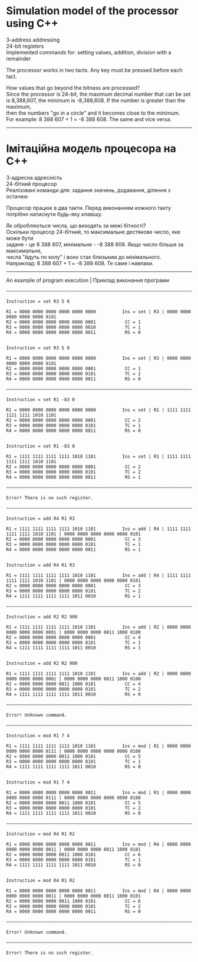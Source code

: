 # Simulation model of the processor using C++

3-address addressing <br/>
24-bit registers <br/>
Implemented commands for: setting values, addition, division with a remainder <br/>

The processor works in two tacts. Any key must be pressed before each tact. <br/>

How values that go beyond the bitness are processed? <br/>
Since the processor is 24-bit, the maximum decimal number that can be set <br/>
is 8,388,607, the minimum is -8,388,608. If the number is greater than the maximum, <br/>
then the numbers "go in a circle" and it becomes close to the minimum. <br/>
For example: 8 388 607 + 1 = -8 388 608. The same and vice versa. <br/>

-----------------------------------------------------------------------------

# Імітаційна модель процесора на C++

3-адресна адресність <br/>
24-бітний процесор <br/>
Реалізовані команди для: задання значень, додавання, ділення з остачею <br/>

Процесор працює в два такти. Перед виконанням кожного такту потрібно натиснути будь-яку клавішу. <br/>

Як обробляються числа, що виходять за межі бітності? <br/>
Оскільки процесор 24-бітний, то максимальне дестякове число, яке може бути <br/>
задане - це 8 388 607, мінімальне - -8 388 608. Якщо число більше за максимальне, <br/>
числа "йдуть по колу" і воно стає близьким до мінімального. <br/>
Наприклад: 8 388 607 + 1 = -8 388 608. Те саме і навпаки. <br/>

-----------------------------------------------------------------------------

An example of program execution | Приклад виконання програми
```
~~~~~~~~~~~~~~~~~~~~~~~~~~~~~~~~~~~~~~~~~~~~~~~~~~~~~~~~~~~~~~~~~~~~~~~~~~~~~~~~~~~~~~~~~~~~~~~~~~~~~~~~~~~~~~~~~~~~~~~~~~~~~

Instruction = set R3 5 0

R1 = 0000 0000 0000 0000 0000 0000          Ins = set | R3 | 0000 0000 0000 0000 0000 0101
R2 = 0000 0000 0000 0000 0000 0001           CC = 1
R3 = 0000 0000 0000 0000 0000 0010           TC = 1
R4 = 0000 0000 0000 0000 0000 0011           RS = 0


Instruction = set R3 5 0

R1 = 0000 0000 0000 0000 0000 0000          Ins = set | R3 | 0000 0000 0000 0000 0000 0101
R2 = 0000 0000 0000 0000 0000 0001           CC = 1
R3 = 0000 0000 0000 0000 0000 0101           TC = 2
R4 = 0000 0000 0000 0000 0000 0011           RS = 0

~~~~~~~~~~~~~~~~~~~~~~~~~~~~~~~~~~~~~~~~~~~~~~~~~~~~~~~~~~~~~~~~~~~~~~~~~~~~~~~~~~~~~~~~~~~~~~~~~~~~~~~~~~~~~~~~~~~~~~~~~~~~~

Instruction = set R1 -83 0

R1 = 0000 0000 0000 0000 0000 0000          Ins = set | R1 | 1111 1111 1111 1111 1010 1101
R2 = 0000 0000 0000 0000 0000 0001           CC = 2
R3 = 0000 0000 0000 0000 0000 0101           TC = 1
R4 = 0000 0000 0000 0000 0000 0011           RS = 0


Instruction = set R1 -83 0

R1 = 1111 1111 1111 1111 1010 1101          Ins = set | R1 | 1111 1111 1111 1111 1010 1101
R2 = 0000 0000 0000 0000 0000 0001           CC = 2
R3 = 0000 0000 0000 0000 0000 0101           TC = 2
R4 = 0000 0000 0000 0000 0000 0011           RS = 1

~~~~~~~~~~~~~~~~~~~~~~~~~~~~~~~~~~~~~~~~~~~~~~~~~~~~~~~~~~~~~~~~~~~~~~~~~~~~~~~~~~~~~~~~~~~~~~~~~~~~~~~~~~~~~~~~~~~~~~~~~~~~~

Error! There is no such register.

~~~~~~~~~~~~~~~~~~~~~~~~~~~~~~~~~~~~~~~~~~~~~~~~~~~~~~~~~~~~~~~~~~~~~~~~~~~~~~~~~~~~~~~~~~~~~~~~~~~~~~~~~~~~~~~~~~~~~~~~~~~~~

Instruction = add R4 R1 R3

R1 = 1111 1111 1111 1111 1010 1101          Ins = add | R4 | 1111 1111 1111 1111 1010 1101 | 0000 0000 0000 0000 0000 0101
R2 = 0000 0000 0000 0000 0000 0001           CC = 3
R3 = 0000 0000 0000 0000 0000 0101           TC = 1
R4 = 0000 0000 0000 0000 0000 0011           RS = 1


Instruction = add R4 R1 R3

R1 = 1111 1111 1111 1111 1010 1101          Ins = add | R4 | 1111 1111 1111 1111 1010 1101 | 0000 0000 0000 0000 0000 0101
R2 = 0000 0000 0000 0000 0000 0001           CC = 3
R3 = 0000 0000 0000 0000 0000 0101           TC = 2
R4 = 1111 1111 1111 1111 1011 0010           RS = 1

~~~~~~~~~~~~~~~~~~~~~~~~~~~~~~~~~~~~~~~~~~~~~~~~~~~~~~~~~~~~~~~~~~~~~~~~~~~~~~~~~~~~~~~~~~~~~~~~~~~~~~~~~~~~~~~~~~~~~~~~~~~~~

Instruction = add R2 R2 900

R1 = 1111 1111 1111 1111 1010 1101          Ins = add | R2 | 0000 0000 0000 0000 0000 0001 | 0000 0000 0000 0011 1000 0100
R2 = 0000 0000 0000 0000 0000 0001           CC = 4
R3 = 0000 0000 0000 0000 0000 0101           TC = 1
R4 = 1111 1111 1111 1111 1011 0010           RS = 1


Instruction = add R2 R2 900

R1 = 1111 1111 1111 1111 1010 1101          Ins = add | R2 | 0000 0000 0000 0000 0000 0001 | 0000 0000 0000 0011 1000 0100
R2 = 0000 0000 0000 0011 1000 0101           CC = 4
R3 = 0000 0000 0000 0000 0000 0101           TC = 2
R4 = 1111 1111 1111 1111 1011 0010           RS = 0

~~~~~~~~~~~~~~~~~~~~~~~~~~~~~~~~~~~~~~~~~~~~~~~~~~~~~~~~~~~~~~~~~~~~~~~~~~~~~~~~~~~~~~~~~~~~~~~~~~~~~~~~~~~~~~~~~~~~~~~~~~~~~

Error! Unknown command.

~~~~~~~~~~~~~~~~~~~~~~~~~~~~~~~~~~~~~~~~~~~~~~~~~~~~~~~~~~~~~~~~~~~~~~~~~~~~~~~~~~~~~~~~~~~~~~~~~~~~~~~~~~~~~~~~~~~~~~~~~~~~~

Instruction = mod R1 7 4

R1 = 1111 1111 1111 1111 1010 1101          Ins = mod | R1 | 0000 0000 0000 0000 0000 0111 | 0000 0000 0000 0000 0000 0100
R2 = 0000 0000 0000 0011 1000 0101           CC = 5
R3 = 0000 0000 0000 0000 0000 0101           TC = 1
R4 = 1111 1111 1111 1111 1011 0010           RS = 0


Instruction = mod R1 7 4

R1 = 0000 0000 0000 0000 0000 0011          Ins = mod | R1 | 0000 0000 0000 0000 0000 0111 | 0000 0000 0000 0000 0000 0100
R2 = 0000 0000 0000 0011 1000 0101           CC = 5
R3 = 0000 0000 0000 0000 0000 0101           TC = 2
R4 = 1111 1111 1111 1111 1011 0010           RS = 0

~~~~~~~~~~~~~~~~~~~~~~~~~~~~~~~~~~~~~~~~~~~~~~~~~~~~~~~~~~~~~~~~~~~~~~~~~~~~~~~~~~~~~~~~~~~~~~~~~~~~~~~~~~~~~~~~~~~~~~~~~~~~~

Instruction = mod R4 R1 R2

R1 = 0000 0000 0000 0000 0000 0011          Ins = mod | R4 | 0000 0000 0000 0000 0000 0011 | 0000 0000 0000 0011 1000 0101
R2 = 0000 0000 0000 0011 1000 0101           CC = 6
R3 = 0000 0000 0000 0000 0000 0101           TC = 1
R4 = 1111 1111 1111 1111 1011 0010           RS = 0


Instruction = mod R4 R1 R2

R1 = 0000 0000 0000 0000 0000 0011          Ins = mod | R4 | 0000 0000 0000 0000 0000 0011 | 0000 0000 0000 0011 1000 0101
R2 = 0000 0000 0000 0011 1000 0101           CC = 6
R3 = 0000 0000 0000 0000 0000 0101           TC = 2
R4 = 0000 0000 0000 0000 0000 0011           RS = 0

~~~~~~~~~~~~~~~~~~~~~~~~~~~~~~~~~~~~~~~~~~~~~~~~~~~~~~~~~~~~~~~~~~~~~~~~~~~~~~~~~~~~~~~~~~~~~~~~~~~~~~~~~~~~~~~~~~~~~~~~~~~~~

Error! Unknown command.

~~~~~~~~~~~~~~~~~~~~~~~~~~~~~~~~~~~~~~~~~~~~~~~~~~~~~~~~~~~~~~~~~~~~~~~~~~~~~~~~~~~~~~~~~~~~~~~~~~~~~~~~~~~~~~~~~~~~~~~~~~~~~

Error! There is no such register.
```

